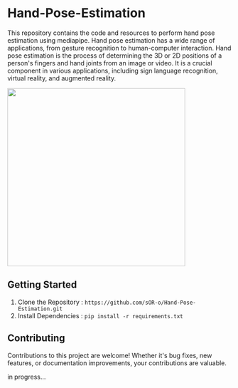 # Hand-Pose-Estimation
This repository contains the code and resources to perform hand pose estimation using mediapipe. Hand pose estimation has a wide range of applications, from gesture recognition to human-computer interaction.
Hand pose estimation is the process of determining the 3D or 2D positions of a person's fingers and hand joints from an image or video. It is a crucial component in various applications, including sign language recognition, virtual reality, and augmented reality.

<img src="./assets/asset04.png" height=400 weidth=600></img>

## Getting Started
1. Clone the Repository : `https://github.com/sOR-o/Hand-Pose-Estimation.git`
2. Install Dependencies : `pip install -r requirements.txt`

## Contributing

Contributions to this project are welcome! Whether it's bug fixes, new features, or documentation improvements, your contributions are valuable.

in progress...
